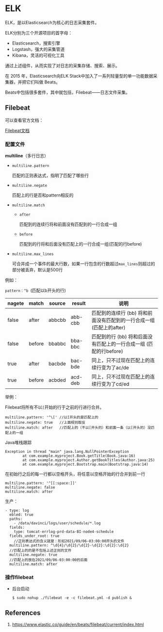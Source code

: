 # ELK

ELK，是以Elasticsearch为核心的日志采集套件。

ELK分别为三个开源项目的首字母：

- Elasticsearch，搜索引擎
- Logstash，强大的采集管道
- Kibana，灵活的可视化工具

通过上述组件，从而实现了对日志的采集存储、搜索、展示。

在 2015 年，Elasticsearch向ELK Stack中加入了一系列轻量型的单一功能数据采集器，并把它们叫做 Beats。

Beats中包括很多套件，其中就包括，Filebeat——日志文件采集。

## Filebeat

可以查看官方文档：

[Filebeat文档](https://www.elastic.co/guide/en/beats/filebeat/current/index.html)

### 配置文件

**multiline**（多行日志）

- `multiline.pattern`

  匹配的正则表达式，指明了匹配了哪些行

- `multiline.negate`

  匹配上的行是否和pattern相反的

- `multiline.match`

  - `after`

    匹配到的连续行将和前面没有匹配到的一行合成一组

  - `before`

    匹配到的行将和后面没有匹配上的一行合成一组(匹配的行before)

- `multiline.max_lines`

  可合并成一个事件的最大行数，如果一行包含的行数超过`max_lines`则超过的部分被丢弃，默认是500行

例如：

`pattern：^b `(匹配以b开头的行)

| nagete | match  | source | result  | 说明                                                         |
| ------ | ------ | ------ | ------- | ------------------------------------------------------------ |
| false  | after  | abbcbb | abb-cbb | 匹配到的连续行 (bb) 将和前面没有匹配到的一行合成一组 (匹配上的after) |
| false  | before | bbabbc | bba-bbc | 匹配到的行 (bb) 将和后面没有匹配上的一行合成一组 (匹配的行before) |
| true   | after  | bacbde | bac-bde | 同上，只不过现在匹配上的连续行变为了ac/de                    |
| true   | before | acbded | acd-deb | 同上，只不过现在匹配上的连续行变为了cd/ed                    |

举例：

Filebeat将所有不以`[`开始的行于之前的行进行合并。

```
multiline.pattern: '^\[' //以[开头的是匹配上的
multiline.negate: true   //上面规则取反
multiline.match: after   //匹配上的（不以[开头的）和前面一条（以[开头的）没匹配上的一组
```

Java堆栈跟踪

```
Exception in thread "main" java.lang.NullPointerException
        at com.example.myproject.Book.getTitle(Book.java:16)
        at com.example.myproject.Author.getBookTitles(Author.java:25)
        at com.example.myproject.Bootstrap.main(Bootstrap.java:14)
```

在初始行之后的每一行都以空格开头，将任意以空格开始的行合并到前一行

```
multiline.pattern: '^[[:space:]]'
multiline.negate: false
multiline.match: after
```

生产：

```
- type: log
  ebled: true
  paths:
    - /data/davinci/logs/user/schedule/*.log
  fields:
    type: tomcat-errlog-prd-data-BI-node4-schedule
  fields_under_root: true
 	//正则表达式的含义就是：形如2021/09/06-03:00:00开头的文件
  multiline.pattern: ^\d{4}/\d{2}/\d{2}-\d{2}:\d{2}:\d{2}
  //匹配上的的是不包括上述正则的文件
  multiline.negate: true
  //匹配上的放在2021/09/06-03:00:00的后面
  multiline.match: after
```

### 操作filebeat

- 后台启动

  ```
  $ sudo nohup ./filebeat -e -c filebeat.yml -d publish &
  ```

## References

1. https://www.elastic.co/guide/en/beats/filebeat/current/index.html
